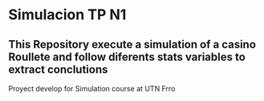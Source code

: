 # Simulacion TP N1

## This Repository execute a simulation of a casino Roullete and follow diferents stats variables to extract conclutions

Proyect develop for Simulation course at UTN Frro 
